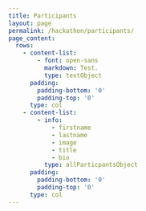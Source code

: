 ```yaml
---
title: Participants
layout: page
permalink: /hackathon/participants/
page_content:
  rows:
    - content-list:
        - font: open-sans
          markdown: Test.
          type: textObject
      padding:
        padding-bottom: '0'
        padding-top: '0'
      type: col
    - content-list:
        - info:
            - firstname
            - lastname
            - image
            - title
            - bio
          type: allParticpantsObject
      padding:
        padding-bottom: '0'
        padding-top: '0'
      type: col
---
```


